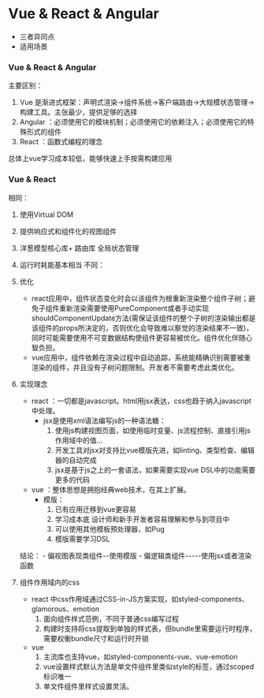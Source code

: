 # Vue & React & Angular

- 三者异同点
- 适用场景

### Vue & React & Angular
主要区别：
1. Vue 是渐进式框架：声明式渲染->组件系统->客户端路由->大规模状态管理->构建工具。主张最少，提供足够的选择
2. Angular ：必须使用它的模块机制；必须使用它的依赖注入；必须使用它的特殊形式的组件
3. React ：函数式编程的理念

总体上vue学习成本较低，能够快速上手按需构建应用

### Vue & React
相同：
1. 使用Virtual DOM
2. 提供响应式和组件化的视图组件
3. 洋葱模型核心库+ 路由库 全局状态管理
4. 运行时耗能基本相当
不同：
1. 优化
    - react应用中，组件状态变化时会以该组件为根重新渲染整个组件子树；避免子组件重新渲染需要使用PureComponent或者手动实现shouldComponentUpdate方法(需保证该组件的整个子树的渲染输出都是该组件的props所决定的，否则优化会导致难以察觉的渲染结果不一致)，同时可能需要使用不可变数据结构使组件更容易被优化。组件优化伴随心智负担。
    - vue应用中，组件依赖在渲染过程中自动追踪，系统能精确识别需要被重渲染的组件，并且没有子树问题限制。开发者不需要考虑此类优化。
2. 实现理念
    - react ：一切都是javascript。html用jsx表达，css也趋于纳入javascript中处理。
        - jsx是使用xml语法编写js的一种语法糖：
            1. 使用js构建视图页面，如使用临时变量、js流程控制、直接引用js作用域中的值...
            2. 开发工具对jsx对支持比vue模版先进，如linting、类型检查、编辑器的自动完成
            3. jsx是基于js之上的一套语法，如果需要实现vue DSL中的功能需要更多的代码
    - vue ：整体思想是拥抱经典web技术，在其上扩展。
        - 模版：
            1. 已有应用迁移到vue更容易
            2. 学习成本底 设计师和新手开发者容易理解和参与到项目中
            3. 可以使用其他模板预处理器，如Pug
            4. 模版需要学习DSL
    
    结论：
        - 偏视图表现类组件--使用模版
        - 偏逻辑类组件-----使用jsx或者渲染函数
3. 组件作用域内的css
    - react 中css作用域通过CSS-in-JS方案实现，如styled-components、glamorous、emotion
        1. 面向组件样式范例，不同于普通css编写过程
        2. 构建时支持将css提取到单独的样式表，但bundle里需要运行时程序，需要权衡bundle尺寸和运行时开销
    - vue 
        1. 主流库也支持vue，如styled-components-vue、vue-emotion
        2. vue设置样式默认方法是单文件组件里类似style的标签，通过scoped标识唯一
        3. 单文件组件里样式设置灵活。<style>标签内，通过vue-loader可以使用预处理器、后处理器、深度集成CSS Modules 
4. 规模
- 向上扩展 大型应用-> 路由，状态管理
    - react 大型应用：路由库，状态管理库由社区维护
        - 路由
        - 状态管理：Flux、Redux      
        - 提供create-react-app，存在局限：
            1. 不允许在项目生成时进行配置
            2. 只提供一个构建单页面应用的默认选项
            3. 不能用用户自建的预设配置构建项目
    - vue 大型应用：路由库，状态管理库由官方维护支持且与核心库同步更新 
        - 路由vue-router
        - 状态管理vuex
        - 提供CLI脚手架，通过交互的方式构建项目、快速开发组件原型
            1. 运行时可通过插件进行扩展
            2. 提供了各种用途的模版
- 向下扩展
    - react 学习曲线陡峭 需要知道jsx和es2015(虽然babel可以实时编译代码，但不推荐用于生产环境??编译后打包也不行？有待考究)            
    - vue 类似jQuery 直接放到<script>标签中即可
5. 原生渲染
- react ：react native可同时跨多平台开发
- vue ：weex可运行在浏览器端、IOS、Android，发展中！；NativeScript-Vue [NativeScript](https://nativescript-vue.org/)插件

### Vue & Angular1
1. vue 早期借鉴了angular1 语法类似如v-if vs ng-if
2. vue api比angular1简单
3. vue 更加灵活 致力于开发者专注在应用本身，angualr1必须遵循其制定的规则
4. vue 在不同组件间强制使用单向数据流，使应用中数据流更加清晰易懂；angular使用双向绑定
5. vue 中指令只封装DOM操作，组件代表一个自给自足的独立单元(有自己的视图和数据逻辑)；angular中每件事都由指令来做，组件是一种特殊的指令
6. vue 易优化(不使用脏检查)基于依赖追踪的观察系统并且异步队列更新，所有数据变化都是独立触发(没有明确依赖关系的条件下)；angular中watcher越来越多时会变得越来越慢(作用域内每一次变化 所有watcher都要重新计算，且watcher触发另一个更新脏检查循环可能要运行多次)，需要解决脏检查循环问题需要用深奥的技术

### Vue & Angular2
Angular2较Angular1新增了组件系统，重写了大部分原有实现，api发生了完全的变化
- TypeScript 静态类型检查，在大规模应用中非常有用，中小型规模项目中优势不明显
    - vue适合中小型项目
    - angular + TS 适合大型复杂项目 
    - vue + TS整合不深入，提供了类型声明和组件装饰器
- 运行时性能都很快
- 体积
    - vue + vuex + vue router gzip后30kb ；
    - 最近angular版本使用了AOT和tree-shaking技术后最终代码体积减小许多，angular-cli生成默认项目尺寸65kb
- 灵活 vue较灵活
- 学习曲线
    - vue 只需要有html+js基础
    - angular较陡峭

参考列表：
1. [vuejs官网框架对比](https://cn.vuejs.org/v2/guide/comparison.html)